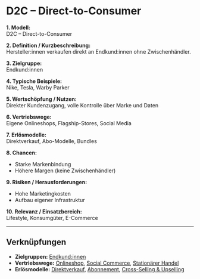 # D2C – Direct-to-Consumer

**1. Modell:**  
D2C – Direct-to-Consumer  

**2. Definition / Kurzbeschreibung:**  
Hersteller:innen verkaufen direkt an Endkund:innen ohne Zwischenhändler.  

**3. Zielgruppe:**  
Endkund:innen  

**4. Typische Beispiele:**  
Nike, Tesla, Warby Parker  

**5. Wertschöpfung / Nutzen:**  
Direkter Kundenzugang, volle Kontrolle über Marke und Daten  

**6. Vertriebswege:**  
Eigene Onlineshops, Flagship-Stores, Social Media  

**7. Erlösmodelle:**  
Direktverkauf, Abo-Modelle, Bundles  

**8. Chancen:**  
- Starke Markenbindung  
- Höhere Margen (keine Zwischenhändler)  

**9. Risiken / Herausforderungen:**  
- Hohe Marketingkosten  
- Aufbau eigener Infrastruktur  

**10. Relevanz / Einsatzbereich:**  
Lifestyle, Konsumgüter, E-Commerce  

---

## Verknüpfungen
- **Zielgruppen:** [Endkund:innen](../zielgruppen/endkundinnen.md)
- **Vertriebswege:** [Onlineshop](../vertriebswege/onlineshop.md), [Social Commerce](../vertriebswege/social-commerce.md), [Stationärer Handel](../vertriebswege/stationaer.md)
- **Erlösmodelle:** [Direktverkauf](../erloesmodelle/direktverkauf.md), [Abonnement](../erloesmodelle/abonnement.md), [Cross-Selling & Upselling](../erloesmodelle/cross-selling.md)
